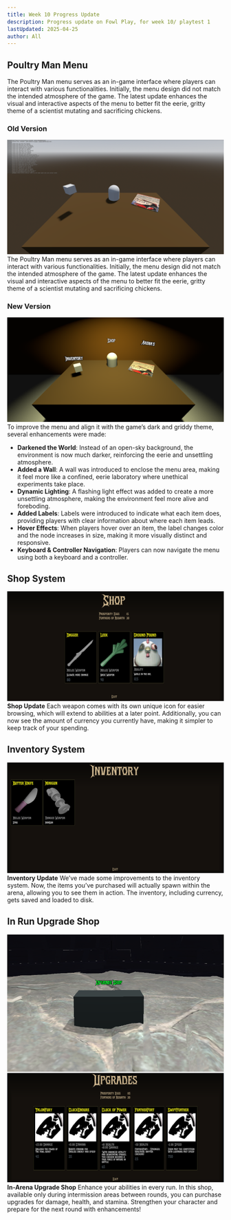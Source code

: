 ```yaml
---
title: Week 10 Progress Update
description: Progress update on Fowl Play, for week 10/ playtest 1
lastUpdated: 2025-04-25
author: All
---
```


## Poultry Man Menu

The Poultry Man menu serves as an in-game interface where players can interact with various functionalities. Initially, the menu design did not match the intended atmosphere of the game. The latest update enhances the visual and interactive aspects of the menu to better fit the eerie, gritty theme of a scientist mutating and sacrificing chickens.

### Old Version

![Old Poultry Man Menu](../../../../../assets/fowl-play/production/pitches/week-10-progress/old_poultry_man_menu.png)
The Poultry Man menu serves as an in-game interface where players can interact with various functionalities. Initially, the menu design did not match the intended atmosphere of the game. The latest update enhances the visual and interactive aspects of the menu to better fit the eerie, gritty theme of a scientist mutating and sacrificing chickens.

### New Version

![New Poultry Man Menu](../../../../../assets/fowl-play/production/pitches/week-10-progress/new_poultry_man_menu.png)
To improve the menu and align it with the game’s dark and griddy theme, several enhancements were made:

- **Darkened the World**: Instead of an open-sky background, the environment is now much darker, reinforcing the eerie and unsettling atmosphere.
- **Added a Wall**: A wall was introduced to enclose the menu area, making it feel more like a confined, eerie laboratory where unethical experiments take place.
- **Dynamic Lighting**: A flashing light effect was added to create a more unsettling atmosphere, making the environment feel more alive and foreboding.
- **Added Labels**: Labels were introduced to indicate what each item does, providing players with clear information about where each item leads.
- **Hover Effects**: When players hover over an item, the label changes color and the node increases in size, making it more visually distinct and responsive.
- **Keyboard & Controller Navigation**: Players can now navigate the menu using both a keyboard and a controller.

## Shop System

![Shop System Update](../../../../../assets/fowl-play/production/pitches/week-10-progress/shop_overview.png)
**Shop Update**
Each weapon comes with its own unique icon for easier browsing, which will extend to abilities at a later point. Additionally, you can now see the amount of currency you currently have, making it simpler to keep track of your spending.

## Inventory System

![Inventory System Update](../../../../../assets/fowl-play/production/pitches/week-10-progress/inventory_overview.png)
**Inventory Update**
We’ve made some improvements to the inventory system. Now, the items you’ve purchased will actually spawn within the arena, allowing you to see them in action. The inventory, including currency, gets saved and loaded to disk.

## In Run Upgrade Shop

![In Run Upgrade Shop Box](../../../../../assets/fowl-play/production/pitches/week-10-progress/in_run_upgrade_shop_box.png)
![In Run Upgrade Shop](../../../../../assets/fowl-play/production/pitches/week-10-progress/in_run_upgrade_shop_overview.png)
**In-Arena Upgrade Shop**
Enhance your abilities in every run. In this shop, available only during intermission areas between rounds, you can purchase upgrades for damage, health, and stamina. Strengthen your character and prepare for the next round with enhancements!
